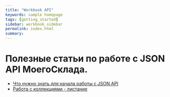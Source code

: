 ```yaml
---
title: "Workbook API"
keywords: sample homepage
tags: [getting_started]
sidebar: workbook_sidebar
permalink: index.html
summary:
---
```


# Полезные статьи по работе с JSON API МоегоСклада.

* [Что нужно знать для начала работы с JSON API](/first_steps.html)
* [Работа с коллекциями - листание](/paging.html)
